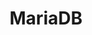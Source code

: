 ---
# Featured tags need to have either the `list` or `grid` layout (PRO only).
layout: list

# The title of the tag's page.
title: MariaDB

# The name of the tag, used in a post's front matter (e.g. tags: [<slug>]).
slug: mariadb

# (Optional) Write a short (~150 characters) description of this featured tag.
description: >
  Information of MariaDB

# (Optional) You can disable grouping posts by date.
# no_groups: true

# Exclude this example category from the sitemap.
# DON'T USE THIS SETTING IN YOUR CATEGORIES!
sitemap: true
---